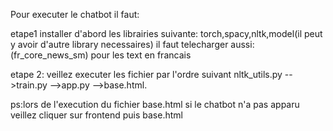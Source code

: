 Pour executer le chatbot il faut:

etape1
installer d'abord les librairies suivante:
torch,spacy,nltk,model(il peut y avoir d'autre library necessaires)
il faut telecharger aussi:(fr_core_news_sm) pour les text en francais


etape 2:
veillez executer les fichier par l'ordre suivant
nltk_utils.py -->train.py -->app.py -->base.html.


ps:lors de l'execution du fichier base.html si le chatbot n'a pas apparu veillez cliquer sur frontend puis base.html